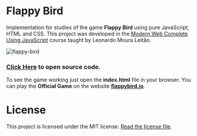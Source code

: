 # Flappy Bird

Implementation for studies of the game **Flappy Bird** using pure JavaScript, HTML and CSS. This project was developed in the [Modern Web Complete Using JavaScript](https://www.cod3r.com.br/portal/courses/curso-web-moderno-com-javascript!-completo-2019-+-projetos-27) course taught by Leonardo Moura Leitão.

![flappy-bird](https://user-images.githubusercontent.com/38081852/65572333-26986a00-df3e-11e9-87ea-02226f47074e.gif)

### [Click Here](./src) to open source code.

To see the game working just open the **index.html** file in your browser. You can play the **Official Game** on the website **[flappybird.io](https://flappybird.io/)**.

# License

This project is licensed under the MIT license. [Read the license file](./LICENSE).